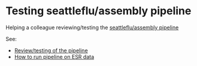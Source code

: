 # Testing seattleflu/assembly pipeline

Helping a colleague reviewing/testing the [seattleflu/assembly pipeline](https://github.com/seattleflu/assembly)

See:

- [Review/testing of the pipeline](testing_pipeline.md)
- [How to run pipeline on ESR data](how_to_run_guide.md)